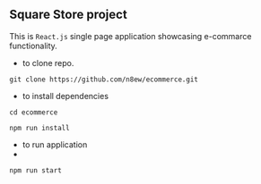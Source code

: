 ## Square Store project

This is `React.js` single page application showcasing  e-commarce functionality.

- to clone repo.

`git clone https://github.com/n8ew/ecommerce.git`

- to install dependencies

`cd ecommerce`

`npm run install`



- to run application
- 
`npm run start`
